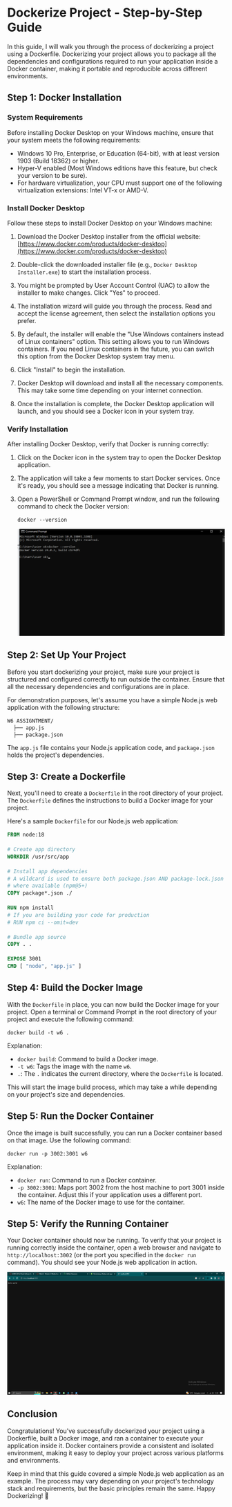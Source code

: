 # Dockerize Project - Step-by-Step Guide

In this guide, I will walk you through the process of dockerizing a project using a Dockerfile. Dockerizing your project allows you to package all the dependencies and configurations required to run your application inside a Docker container, making it portable and reproducible across different environments.

## Step 1: Docker Installation

### System Requirements

Before installing Docker Desktop on your Windows machine, ensure that your system meets the following requirements:

- Windows 10 Pro, Enterprise, or Education (64-bit), with at least version 1903 (Build 18362) or higher.
- Hyper-V enabled (Most Windows editions have this feature, but check your version to be sure).
- For hardware virtualization, your CPU must support one of the following virtualization extensions: Intel VT-x or AMD-V.

### Install Docker Desktop

Follow these steps to install Docker Desktop on your Windows machine:

1. Download the Docker Desktop installer from the official website: [https://www.docker.com/products/docker-desktop](https://www.docker.com/products/docker-desktop)

2. Double-click the downloaded installer file (e.g., `Docker Desktop Installer.exe`) to start the installation process.

3. You might be prompted by User Account Control (UAC) to allow the installer to make changes. Click "Yes" to proceed.

4. The installation wizard will guide you through the process. Read and accept the license agreement, then select the installation options you prefer.

5. By default, the installer will enable the "Use Windows containers instead of Linux containers" option. This setting allows you to run Windows containers. If you need Linux containers in the future, you can switch this option from the Docker Desktop system tray menu.

6. Click "Install" to begin the installation.

7. Docker Desktop will download and install all the necessary components. This may take some time depending on your internet connection.

8. Once the installation is complete, the Docker Desktop application will launch, and you should see a Docker icon in your system tray.

### Verify Installation

After installing Docker Desktop, verify that Docker is running correctly:

1. Click on the Docker icon in the system tray to open the Docker Desktop application.

2. The application will take a few moments to start Docker services. Once it's ready, you should see a message indicating that Docker is running.

3. Open a PowerShell or Command Prompt window, and run the following command to check the Docker version:

   ```
   docker --version
   ```

   ![ss version](/readme-images/vers.png)

## Step 2: Set Up Your Project

Before you start dockerizing your project, make sure your project is structured and configured correctly to run outside the container. Ensure that all the necessary dependencies and configurations are in place.

For demonstration purposes, let's assume you have a simple Node.js web application with the following structure:

```
W6 ASSIGNTMENT/
  ├── app.js
  ├── package.json
```

The `app.js` file contains your Node.js application code, and `package.json` holds the project's dependencies.

## Step 3: Create a Dockerfile

Next, you'll need to create a `Dockerfile` in the root directory of your project. The `Dockerfile` defines the instructions to build a Docker image for your project.

Here's a sample `Dockerfile` for our Node.js web application:

```Dockerfile
FROM node:18

# Create app directory
WORKDIR /usr/src/app

# Install app dependencies
# A wildcard is used to ensure both package.json AND package-lock.json are copied
# where available (npm@5+)
COPY package*.json ./

RUN npm install
# If you are building your code for production
# RUN npm ci --omit=dev

# Bundle app source
COPY . .

EXPOSE 3001
CMD [ "node", "app.js" ]
```

## Step 4: Build the Docker Image

With the `Dockerfile` in place, you can now build the Docker image for your project. Open a terminal or Command Prompt in the root directory of your project and execute the following command:

```
docker build -t w6 .
```

Explanation:

- `docker build`: Command to build a Docker image.
- `-t w6`: Tags the image with the name `w6`.
- `.`: The `.` indicates the current directory, where the `Dockerfile` is located.

This will start the image build process, which may take a while depending on your project's size and dependencies.

## Step 5: Run the Docker Container

Once the image is built successfully, you can run a Docker container based on that image. Use the following command:

```
docker run -p 3002:3001 w6
```

Explanation:

- `docker run`: Command to run a Docker container.
- `-p 3002:3001`: Maps port 3002 from the host machine to port 3001 inside the container. Adjust this if your application uses a different port.
- `w6`: The name of the Docker image to use for the container.

## Step 5: Verify the Running Container

Your Docker container should now be running. To verify that your project is running correctly inside the container, open a web browser and navigate to `http://localhost:3002` (or the port you specified in the `docker run` command). You should see your Node.js web application in action.

![ss local](/readme-images/running.png)

## Conclusion

Congratulations! You've successfully dockerized your project using a Dockerfile, built a Docker image, and ran a container to execute your application inside it. Docker containers provide a consistent and isolated environment, making it easy to deploy your project across various platforms and environments.

Keep in mind that this guide covered a simple Node.js web application as an example. The process may vary depending on your project's technology stack and requirements, but the basic principles remain the same. Happy Dockerizing! 🐳
